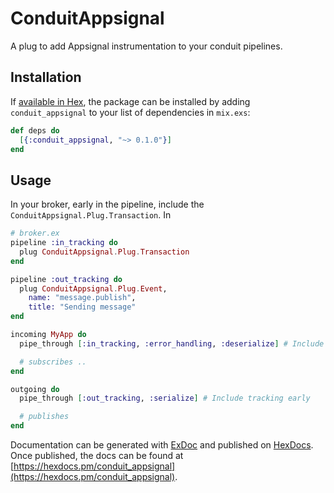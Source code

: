 # ConduitAppsignal

A plug to add Appsignal instrumentation to your conduit pipelines.

## Installation

If [available in Hex](https://hex.pm/docs/publish), the package can be installed
by adding `conduit_appsignal` to your list of dependencies in `mix.exs`:

```elixir
def deps do
  [{:conduit_appsignal, "~> 0.1.0"}]
end
```

## Usage

In your broker, early in the pipeline, include the `ConduitAppsignal.Plug.Transaction`. In

``` elixir
# broker.ex
pipeline :in_tracking do
  plug ConduitAppsignal.Plug.Transaction
end

pipeline :out_tracking do
  plug ConduitAppsignal.Plug.Event,
    name: "message.publish",
    title: "Sending message"
end

incoming MyApp do
  pipe_through [:in_tracking, :error_handling, :deserialize] # Include tracking early

  # subscribes ..
end

outgoing do
  pipe_through [:out_tracking, :serialize] # Include tracking early

  # publishes
end
```

Documentation can be generated with [ExDoc](https://github.com/elixir-lang/ex_doc)
and published on [HexDocs](https://hexdocs.pm). Once published, the docs can
be found at [https://hexdocs.pm/conduit_appsignal](https://hexdocs.pm/conduit_appsignal).

